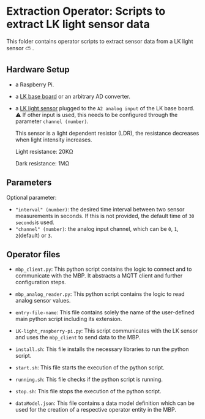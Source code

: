 # Extraction Operator: Scripts to extract LK light sensor data

This folder contains operator scripts to extract sensor data from a LK light sensor :partly_sunny: . 

## Hardware Setup 

- a Raspberry Pi.

- a [LK base board](http://www.linkerkit.de/index.php?title=LK-Base-RB_2) or an arbitrary AD converter.

- a [LK light sensor](http://www.linkerkit.de/index.php?title=LK-Light-Sen) plugged to the `A2 analog input` of the LK base board.  :warning: If other input is used, this needs to be configured through the parameter `channel (number)`. 

  This sensor is a light dependent resistor (LDR), the resistance decreases when light intensity increases. 

  Light resistance: 20KΩ 

  Dark resistance: 1MΩ

## Parameters

Optional parameter:

* `"interval" (number)`: the desired time interval between two sensor measurements in seconds. If this is not provided, the default time of `30 seconds`is used.
* `"channel" (number)`: the analog input channel, which can be `0`, `1`, `2`(default) or `3`. 

## Operator files 

 - `mbp_client.py`: This python script contains the logic to connect and to communicate with the MBP. It abstracts a MQTT client and further configuration steps.  
 - `mbp_analog_reader.py`: This python script contains the logic to read analog sensor values.
 - `entry-file-name`: This file contains solely the name of the user-defined main python script including its extension. 

- `LK-light_raspberry-pi.py`: This script communicates with the LK sensor and uses the `mbp_client` to send data to the MBP. 
- `install.sh`: This file installs the necessary libraries to run the python script.
- `start.sh`: This file starts the execution of the python script.
- `running.sh`: This file checks if the python script is running.
- `stop.sh`: This file stops the execution of the python script.
- `dataModel.json`: This file contains a data model definition which can be used for the creation of a respective operator entity in the MBP.